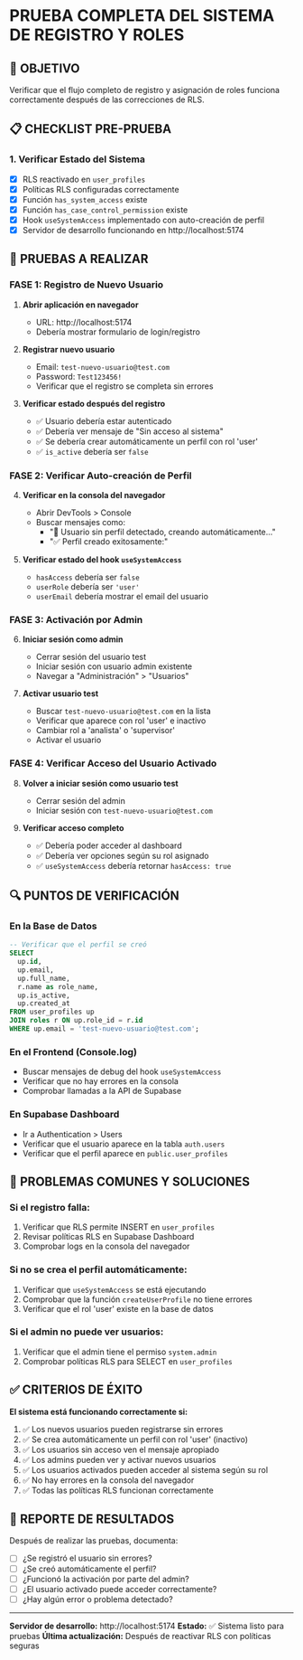 # PRUEBA COMPLETA DEL SISTEMA DE REGISTRO Y ROLES

## 🎯 OBJETIVO
Verificar que el flujo completo de registro y asignación de roles funciona correctamente después de las correcciones de RLS.

## 📋 CHECKLIST PRE-PRUEBA

### 1. Verificar Estado del Sistema
- [x] RLS reactivado en `user_profiles`
- [x] Políticas RLS configuradas correctamente
- [x] Función `has_system_access` existe
- [x] Función `has_case_control_permission` existe
- [x] Hook `useSystemAccess` implementado con auto-creación de perfil
- [x] Servidor de desarrollo funcionando en http://localhost:5174

## 🧪 PRUEBAS A REALIZAR

### FASE 1: Registro de Nuevo Usuario

1. **Abrir aplicación en navegador**
   - URL: http://localhost:5174
   - Debería mostrar formulario de login/registro

2. **Registrar nuevo usuario**
   - Email: `test-nuevo-usuario@test.com`
   - Password: `Test123456!`
   - Verificar que el registro se completa sin errores

3. **Verificar estado después del registro**
   - ✅ Usuario debería estar autenticado
   - ✅ Debería ver mensaje de "Sin acceso al sistema" 
   - ✅ Se debería crear automáticamente un perfil con rol 'user'
   - ✅ `is_active` debería ser `false`

### FASE 2: Verificar Auto-creación de Perfil

4. **Verificar en la consola del navegador**
   - Abrir DevTools > Console
   - Buscar mensajes como:
     - "👤 Usuario sin perfil detectado, creando automáticamente..."
     - "✅ Perfil creado exitosamente:"

5. **Verificar estado del hook `useSystemAccess`**
   - `hasAccess` debería ser `false`
   - `userRole` debería ser `'user'`
   - `userEmail` debería mostrar el email del usuario

### FASE 3: Activación por Admin

6. **Iniciar sesión como admin**
   - Cerrar sesión del usuario test
   - Iniciar sesión con usuario admin existente
   - Navegar a "Administración" > "Usuarios"

7. **Activar usuario test**
   - Buscar `test-nuevo-usuario@test.com` en la lista
   - Verificar que aparece con rol 'user' e inactivo
   - Cambiar rol a 'analista' o 'supervisor'
   - Activar el usuario

### FASE 4: Verificar Acceso del Usuario Activado

8. **Volver a iniciar sesión como usuario test**
   - Cerrar sesión del admin
   - Iniciar sesión con `test-nuevo-usuario@test.com`

9. **Verificar acceso completo**
   - ✅ Debería poder acceder al dashboard
   - ✅ Debería ver opciones según su rol asignado
   - ✅ `useSystemAccess` debería retornar `hasAccess: true`

## 🔍 PUNTOS DE VERIFICACIÓN

### En la Base de Datos
```sql
-- Verificar que el perfil se creó
SELECT 
  up.id,
  up.email,
  up.full_name,
  r.name as role_name,
  up.is_active,
  up.created_at
FROM user_profiles up
JOIN roles r ON up.role_id = r.id
WHERE up.email = 'test-nuevo-usuario@test.com';
```

### En el Frontend (Console.log)
- Buscar mensajes de debug del hook `useSystemAccess`
- Verificar que no hay errores en la consola
- Comprobar llamadas a la API de Supabase

### En Supabase Dashboard
- Ir a Authentication > Users
- Verificar que el usuario aparece en la tabla `auth.users`
- Verificar que el perfil aparece en `public.user_profiles`

## 🚨 PROBLEMAS COMUNES Y SOLUCIONES

### Si el registro falla:
1. Verificar que RLS permite INSERT en `user_profiles`
2. Revisar políticas RLS en Supabase Dashboard
3. Comprobar logs en la consola del navegador

### Si no se crea el perfil automáticamente:
1. Verificar que `useSystemAccess` se está ejecutando
2. Comprobar que la función `createUserProfile` no tiene errores
3. Verificar que el rol 'user' existe en la base de datos

### Si el admin no puede ver usuarios:
1. Verificar que el admin tiene el permiso `system.admin`
2. Comprobar políticas RLS para SELECT en `user_profiles`

## ✅ CRITERIOS DE ÉXITO

**El sistema está funcionando correctamente si:**

1. ✅ Los nuevos usuarios pueden registrarse sin errores
2. ✅ Se crea automáticamente un perfil con rol 'user' (inactivo)
3. ✅ Los usuarios sin acceso ven el mensaje apropiado
4. ✅ Los admins pueden ver y activar nuevos usuarios
5. ✅ Los usuarios activados pueden acceder al sistema según su rol
6. ✅ No hay errores en la consola del navegador
7. ✅ Todas las políticas RLS funcionan correctamente

## 📝 REPORTE DE RESULTADOS

Después de realizar las pruebas, documenta:

- [ ] ¿Se registró el usuario sin errores?
- [ ] ¿Se creó automáticamente el perfil?
- [ ] ¿Funcionó la activación por parte del admin?
- [ ] ¿El usuario activado puede acceder correctamente?
- [ ] ¿Hay algún error o problema detectado?

---

**Servidor de desarrollo:** http://localhost:5174
**Estado:** ✅ Sistema listo para pruebas
**Última actualización:** Después de reactivar RLS con políticas seguras
